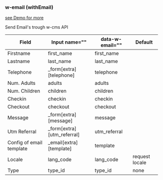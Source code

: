 ### w-email (withEmail)

[see Demo for more](https://arturmamedov.github.io/w-email/)


Send Email's trough w-cms API

Field | Input name="" | data-w-email="" | Default 
------|---------------|-----------------|---------
Firstname| first_name | first_name | 
Lastname| last_name | last_name | 
Telephone | _form[extra][telephone] | telephone |
Num. Adults | adults | adults |
Num. Children | children | children |
Checkin | checkin | checkin | 
Checkout | checkout | checkout | 
Message | _form[extra][message] | message
Utm Referral | _form[extra][utm_referral] | utm_referral |
Config of email template | _email[extra][template] | template | 
Locale | lang_code | lang_code | request locale 
Type | type_id | type_id | none

